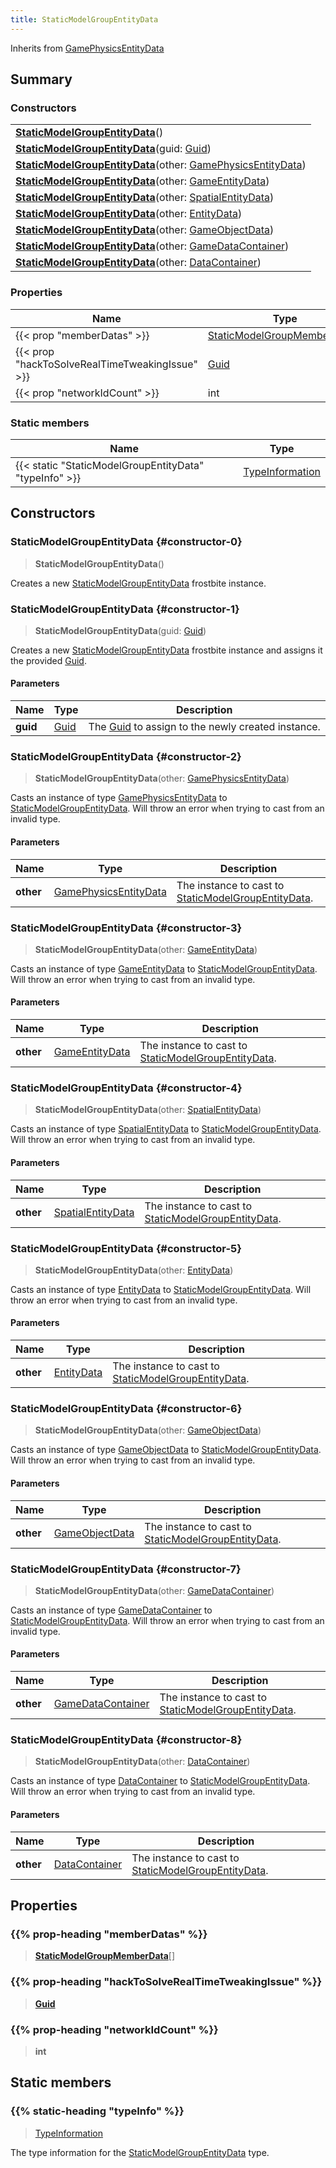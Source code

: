 ```yaml
---
title: StaticModelGroupEntityData
---
```


Inherits from 
[GamePhysicsEntityData](/vext/ref/fb/gamephysicsentitydata)

## Summary
### Constructors
| |
| ----------- |
| **[StaticModelGroupEntityData](#constructor-0)**() |
| **[StaticModelGroupEntityData](#constructor-1)**(guid: [Guid](/vext/ref/shared/class/guid)) |
| **[StaticModelGroupEntityData](#constructor-2)**(other: [GamePhysicsEntityData](/vext/ref/fb/gamephysicsentitydata)) |
| **[StaticModelGroupEntityData](#constructor-3)**(other: [GameEntityData](/vext/ref/fb/gameentitydata)) |
| **[StaticModelGroupEntityData](#constructor-4)**(other: [SpatialEntityData](/vext/ref/fb/spatialentitydata)) |
| **[StaticModelGroupEntityData](#constructor-5)**(other: [EntityData](/vext/ref/fb/entitydata)) |
| **[StaticModelGroupEntityData](#constructor-6)**(other: [GameObjectData](/vext/ref/fb/gameobjectdata)) |
| **[StaticModelGroupEntityData](#constructor-7)**(other: [GameDataContainer](/vext/ref/fb/gamedatacontainer)) |
| **[StaticModelGroupEntityData](#constructor-8)**(other: [DataContainer](/vext/ref/shared/class/datacontainer)) |

### Properties
| Name | Type |
| ---- | ---- |
| {{< prop "memberDatas" >}} | [StaticModelGroupMemberData](/vext/ref/fb/staticmodelgroupmemberdata)[] |
| {{< prop "hackToSolveRealTimeTweakingIssue" >}} | [Guid](/vext/ref/shared/class/guid) |
| {{< prop "networkIdCount" >}} | int |

### Static members
| Name | Type |
| ---- | ---- |
| {{< static "StaticModelGroupEntityData" "typeInfo" >}} | [TypeInformation](/vext/ref/shared/class/typeinformation) |

## Constructors
### StaticModelGroupEntityData {#constructor-0}
> **StaticModelGroupEntityData**()

Creates a new [StaticModelGroupEntityData](/vext/ref/fb/staticmodelgroupentitydata) frostbite instance.

### StaticModelGroupEntityData {#constructor-1}
> **StaticModelGroupEntityData**(guid: [Guid](/vext/ref/shared/class/guid))

Creates a new [StaticModelGroupEntityData](/vext/ref/fb/staticmodelgroupentitydata) frostbite instance and assigns it the provided [Guid](/vext/ref/shared/class/guid).

#### Parameters
| Name | Type | Description |
| ---- | ---- | ----------- |
| **guid** | [Guid](/vext/ref/shared/class/guid) | The [Guid](/vext/ref/shared/class/guid) to assign to the newly created instance. |

### StaticModelGroupEntityData {#constructor-2}
> **StaticModelGroupEntityData**(other: [GamePhysicsEntityData](/vext/ref/fb/gamephysicsentitydata))

Casts an instance of type [GamePhysicsEntityData](/vext/ref/fb/gamephysicsentitydata) to [StaticModelGroupEntityData](/vext/ref/fb/staticmodelgroupentitydata). Will throw an error when trying to cast from an invalid type.

#### Parameters
| Name | Type | Description |
| ---- | ---- | ----------- |
| **other** | [GamePhysicsEntityData](/vext/ref/fb/gamephysicsentitydata) | The instance to cast to [StaticModelGroupEntityData](/vext/ref/fb/staticmodelgroupentitydata). |

### StaticModelGroupEntityData {#constructor-3}
> **StaticModelGroupEntityData**(other: [GameEntityData](/vext/ref/fb/gameentitydata))

Casts an instance of type [GameEntityData](/vext/ref/fb/gameentitydata) to [StaticModelGroupEntityData](/vext/ref/fb/staticmodelgroupentitydata). Will throw an error when trying to cast from an invalid type.

#### Parameters
| Name | Type | Description |
| ---- | ---- | ----------- |
| **other** | [GameEntityData](/vext/ref/fb/gameentitydata) | The instance to cast to [StaticModelGroupEntityData](/vext/ref/fb/staticmodelgroupentitydata). |

### StaticModelGroupEntityData {#constructor-4}
> **StaticModelGroupEntityData**(other: [SpatialEntityData](/vext/ref/fb/spatialentitydata))

Casts an instance of type [SpatialEntityData](/vext/ref/fb/spatialentitydata) to [StaticModelGroupEntityData](/vext/ref/fb/staticmodelgroupentitydata). Will throw an error when trying to cast from an invalid type.

#### Parameters
| Name | Type | Description |
| ---- | ---- | ----------- |
| **other** | [SpatialEntityData](/vext/ref/fb/spatialentitydata) | The instance to cast to [StaticModelGroupEntityData](/vext/ref/fb/staticmodelgroupentitydata). |

### StaticModelGroupEntityData {#constructor-5}
> **StaticModelGroupEntityData**(other: [EntityData](/vext/ref/fb/entitydata))

Casts an instance of type [EntityData](/vext/ref/fb/entitydata) to [StaticModelGroupEntityData](/vext/ref/fb/staticmodelgroupentitydata). Will throw an error when trying to cast from an invalid type.

#### Parameters
| Name | Type | Description |
| ---- | ---- | ----------- |
| **other** | [EntityData](/vext/ref/fb/entitydata) | The instance to cast to [StaticModelGroupEntityData](/vext/ref/fb/staticmodelgroupentitydata). |

### StaticModelGroupEntityData {#constructor-6}
> **StaticModelGroupEntityData**(other: [GameObjectData](/vext/ref/fb/gameobjectdata))

Casts an instance of type [GameObjectData](/vext/ref/fb/gameobjectdata) to [StaticModelGroupEntityData](/vext/ref/fb/staticmodelgroupentitydata). Will throw an error when trying to cast from an invalid type.

#### Parameters
| Name | Type | Description |
| ---- | ---- | ----------- |
| **other** | [GameObjectData](/vext/ref/fb/gameobjectdata) | The instance to cast to [StaticModelGroupEntityData](/vext/ref/fb/staticmodelgroupentitydata). |

### StaticModelGroupEntityData {#constructor-7}
> **StaticModelGroupEntityData**(other: [GameDataContainer](/vext/ref/fb/gamedatacontainer))

Casts an instance of type [GameDataContainer](/vext/ref/fb/gamedatacontainer) to [StaticModelGroupEntityData](/vext/ref/fb/staticmodelgroupentitydata). Will throw an error when trying to cast from an invalid type.

#### Parameters
| Name | Type | Description |
| ---- | ---- | ----------- |
| **other** | [GameDataContainer](/vext/ref/fb/gamedatacontainer) | The instance to cast to [StaticModelGroupEntityData](/vext/ref/fb/staticmodelgroupentitydata). |

### StaticModelGroupEntityData {#constructor-8}
> **StaticModelGroupEntityData**(other: [DataContainer](/vext/ref/shared/class/datacontainer))

Casts an instance of type [DataContainer](/vext/ref/shared/class/datacontainer) to [StaticModelGroupEntityData](/vext/ref/fb/staticmodelgroupentitydata). Will throw an error when trying to cast from an invalid type.

#### Parameters
| Name | Type | Description |
| ---- | ---- | ----------- |
| **other** | [DataContainer](/vext/ref/shared/class/datacontainer) | The instance to cast to [StaticModelGroupEntityData](/vext/ref/fb/staticmodelgroupentitydata). |

## Properties
### {{% prop-heading "memberDatas" %}}
> **[StaticModelGroupMemberData](/vext/ref/fb/staticmodelgroupmemberdata)**[]

### {{% prop-heading "hackToSolveRealTimeTweakingIssue" %}}
> **[Guid](/vext/ref/shared/class/guid)**

### {{% prop-heading "networkIdCount" %}}
> **int**

## Static members
### {{% static-heading "typeInfo" %}}
> [TypeInformation](/vext/ref/shared/class/typeinformation)

The type information for the [StaticModelGroupEntityData](/vext/ref/fb/staticmodelgroupentitydata) type.

